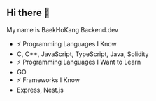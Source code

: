 ## Hi there 👋
My name is BaekHoKang
Backend.dev
- ⚡ Programming Languages I Know
-   C, C++, JavaScript, TypeScript, Java, Solidity
- ⚡ Programming Languages I Want to Learn
-   GO
- ⚡ Frameworks I Know
-   Express, Nest.js
